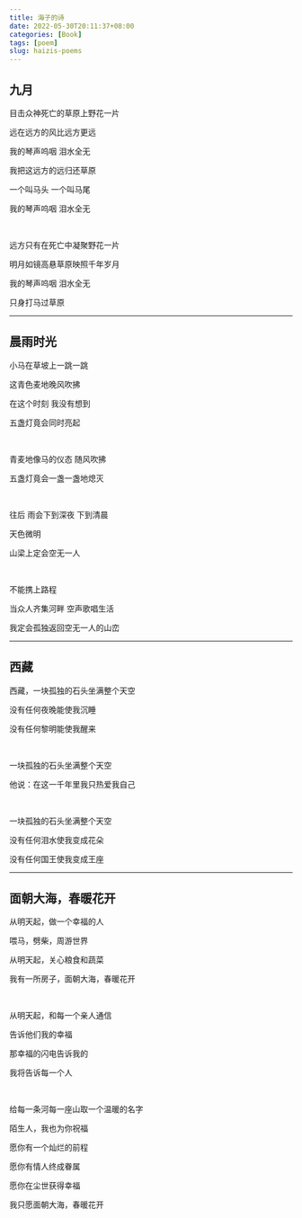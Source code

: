 ```yaml
---
title: 海子的诗
date: 2022-05-30T20:11:37+08:00
categories: [Book]
tags: [poem]
slug: haizis-poems
---
```


## 九月

目击众神死亡的草原上野花一片

远在远方的风比远方更远

我的琴声呜咽 泪水全无

我把这远方的远归还草原

一个叫马头 一个叫马尾

我的琴声呜咽 泪水全无 

<br>

远方只有在死亡中凝聚野花一片

明月如镜高悬草原映照千年岁月

我的琴声呜咽 泪水全无

只身打马过草原

---

## 晨雨时光

小马在草坡上一跳一跳

这青色麦地晚风吹拂

在这个时刻 我没有想到

五盏灯竟会同时亮起

<br>

青麦地像马的仪态 随风吹拂

五盏灯竟会一盏一盏地熄灭

<br>

往后 雨会下到深夜 下到清晨

天色微明

山梁上定会空无一人

<br>

不能携上路程

当众人齐集河畔 空声歌唱生活

我定会孤独返回空无一人的山峦

---

## 西藏

西藏，一块孤独的石头坐满整个天空

没有任何夜晚能使我沉睡

没有任何黎明能使我醒来

<br>

一块孤独的石头坐满整个天空

他说：在这一千年里我只热爱我自己

<br>

一块孤独的石头坐满整个天空

没有任何泪水使我变成花朵

没有任何国王使我变成王座

---

## 面朝大海，春暖花开

从明天起，做一个幸福的人

喂马，劈柴，周游世界

从明天起，关心粮食和蔬菜

我有一所房子，面朝大海，春暖花开

<br>

从明天起，和每一个亲人通信

告诉他们我的幸福

那幸福的闪电告诉我的

我将告诉每一个人 

<br>

给每一条河每一座山取一个温暖的名字

陌生人，我也为你祝福

愿你有一个灿烂的前程

愿你有情人终成眷属

愿你在尘世获得幸福

我只愿面朝大海，春暖花开